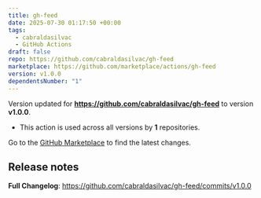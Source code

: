 ```yaml
---
title: gh-feed
date: 2025-07-30 01:17:50 +00:00
tags:
  - cabraldasilvac
  - GitHub Actions
draft: false
repo: https://github.com/cabraldasilvac/gh-feed
marketplace: https://github.com/marketplace/actions/gh-feed
version: v1.0.0
dependentsNumber: "1"
---
```



Version updated for **https://github.com/cabraldasilvac/gh-feed** to version **v1.0.0**.
- This action is used across all versions by **1** repositories.

Go to the [GitHub Marketplace](https://github.com/marketplace/actions/gh-feed) to find the latest changes.

## Release notes

**Full Changelog**: https://github.com/cabraldasilvac/gh-feed/commits/v1.0.0
